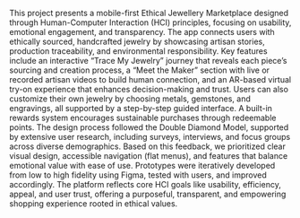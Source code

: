 This project presents a mobile-first Ethical Jewellery Marketplace designed through Human-Computer Interaction (HCI) principles, focusing on usability, emotional engagement, and transparency. 
The app connects users with ethically sourced, handcrafted jewelry by showcasing artisan stories, production traceability, and environmental responsibility. 
Key features include an interactive “Trace My Jewelry” journey that reveals each piece’s sourcing and creation process, a “Meet the Maker” section with live or recorded artisan videos to build human connection, and an AR-based virtual try-on experience that enhances decision-making and trust. 
Users can also customize their own jewelry by choosing metals, gemstones, and engravings, all supported by a step-by-step guided interface. A built-in rewards system encourages sustainable purchases through redeemable points. 
The design process followed the Double Diamond Model, supported by extensive user research, including surveys, interviews, and focus groups across diverse demographics. 
Based on this feedback, we prioritized clear visual design, accessible navigation (flat menus), and features that balance emotional value with ease of use. 
Prototypes were iteratively developed from low to high fidelity using Figma, tested with users, and improved accordingly. 
The platform reflects core HCI goals like usability, efficiency, appeal, and user trust, offering a purposeful, transparent, and empowering shopping experience rooted in ethical values.

